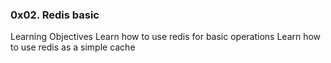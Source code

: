 ### 0x02. Redis basic

Learning Objectives
Learn how to use redis for basic operations
Learn how to use redis as a simple cache
